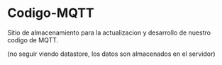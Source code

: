 # Codigo-MQTT
Sitio de almacenamiento para la actualizacion y desarrollo de nuestro codigo de MQTT.

(no seguir viendo datastore, los datos son almacenados en el servidor)
